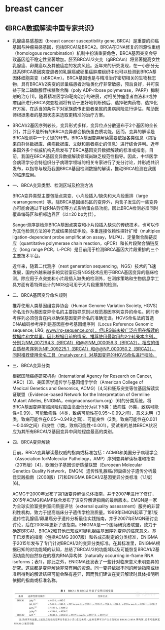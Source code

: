 # breast cancer

## 《BRCA数据解读中国专家共识》

* 乳腺癌易感基因（breast cancer susceptibility gene, BRCA）是重要的抑癌基因与肿瘤易感基因，包括BRCA1及BRCA2。BRCA在DNA修复的同源性重组（homologous recombination）机制中扮演重要角色，BRCA基因突变会导致基因组不稳定性显著增加。胚系BRCA1/2突变（gBRCAm）将显著提高女性乳腺癌、卵巢癌以及其他癌症的发病风险。近年来的研究发现，在一小部分无胚系BRCA基因突变患者的乳腺癌或卵巢癌肿瘤组织中也可以检测到BRCA基因体细胞突变（sBRCAm）。BRCA基因也是与精准治疗密切相关的生物标志物，具有BRCA1/2突变的卵巢癌患者对铂类化疗非常敏感，预后良好，并可获益于聚二磷酸腺苷核糖聚合酶（poly ADP-ribose polymerase，PARP）抑制剂的治疗[1]。随着精准医学和靶向治疗的进展，对相关肿瘤患者血液和/或肿瘤组织进行BRCA突变检测将有助于更好地判断预后、选择靶向药物、选择化疗方案、在适当的条件下对家族遗传史患者亲属的患病风险进行评估，帮助医师根据患者的基因状态来选取更精准的治疗方案。
* BRCA1/2基因序列较长，变异形式多样，变异位点分散遍布于2个基因的全长[2]，并且不是所有的BRCA变异都会损伤蛋白质功能，因而，变异的解读是BRCA检测中一个关键的环节。BRCA基因变异解读需要依据各类信息（包括来自群体数据库、疾病数据库、文献和患者病史的信息）进行综合评判。近年来国外多个权威机构先后发布了BRCA基因变异数据解读的标准或指南。目前，我国在BRCA基因变异数据解读领域尚缺乏规范性指导。因此，中华医学会病理学分会特组织分子病理学领域的相关专家进行了充分讨论，并形成共识发布，以指导与规范我国BRCA基因检测数据的解读，推动BRCA检测在我国的临床应用。
* 一、BRCA变异类型、检测区域及检测方法
    
    BRCA变异类型主要包括点突变、小片段插入/缺失和大片段重排（large rearrangement）等。除BRCA基因编码区的变异外，内含子发生的一些变异亦可能会通过干扰RNA剪切等方式影响蛋白质功能，因此BRCA检测必须同时覆盖编码区和相邻边界区（以±20 bp为佳）。

    Sanger测序是检测BRCA基因点突变和小片段插入缺失的传统技术，也可以作为其他检测方法的补充或结果验证手段。多重连接依赖性探针扩增（multiplex ligation-dependent probe amplification assay，MLPA）、定量聚合酶链反应（quantitative polymerase chain reaction，qPCR）和长片段聚合酶链反应（long range PCR，L-PCR）是目前用于检测BRCA基因大片段重排的三个主要技术平台。

    近年来，随着二代测序（next generation sequencing，NGS）技术的飞速发展，国内外越来越多的实验室已将NGS技术应用于BRCA基因变异的临床检测。除应用于点突变和小片段插入缺失的检测外，在测序策略和生物信息学工具方面有着特殊设计的NGS也可用于大片段重排的检测。

* 二、BRCA基因变异命名规则
    
    推荐使用人类基因组变异协会（Human Genome Variation Society, HGVS）命名法作为基因变异命名的主要指导原则以规范基因序列变异的命名。同时参考序列必须包含在内以确保基因变异命名的准确无误。HGVS命名法的首选DNA编码参考序列是基因座参考基因组序列（Locus Reference Genomic sequence, LRG, www.lrg-sequence.org），但LRG尚未被广泛应用在解读的数据库和文献里。因此根据目前的情况，推荐使用最常用的2个转录本序列，分别为NM_007294.3（BRCA1）和@@NM_000059.3（BRCA2），相应的蛋白质参考序列为NP_009225.1（BRCA1）和@@NP_000050.2（BRCA2）。同时推荐使用命名工具（mutalyzer.nl）对基因变异的HGVS命名进行校验。

* 三、BRCA变异分类

    根据国际癌症研究机构（International Agency for Research on Cancer, IARC）[3]、美国医学遗传学与基因组学学会（American College of Medical Genetics and Genomics, ACMG）[4,5]和胚系突变等位基因解读实证联盟（Evidence-based Network for the Interpretation of Germline Mutant Alleles, ENIGMA，enigmaconsortium.org）[6]的分类系统，将BRCA基因变异按照风险程度由高至低分为以下5类：致病性（5类，致病可能性\>0.99）、可能致病性（4类，致病可能性在0.95～0.99之间）、意义未明（3类，致病可能性在0.05～0.949之间）、可能良性（2类，致病可能性在0.001～0.049之间）和良性（1类，致病可能性&lt;0.001）。受试者的总体BRCA状况应为其所有BRCA1/2基因变异中风险程度最高的类别。

* 四、BRCA变异解读
    
    目前，BRCA变异解读最权威的指南或标准包括：ACMG和美国分子病理学会（Association forMolecular Pathology，AMP）序列变异解读标准和指南（2015版）[4]，欧洲分子基因诊断质量联盟（European Molecular Genetics Quality Network，EMQN）遗传性乳腺癌/卵巢癌分子遗传分析最佳实践指南（2008版）[7]和ENIGMA BRCA1/2基因变异分类标准（1.1版）[6]。

    ACMG于2000年发布了第1版变异解读总体指南，并于2007年进行了修订，2015年ACMG和AMP联合发布了该变异解读指南的最新版本。EMQN是一家为全球实验室提供室间质量评估（external quality assessment）服务的非营利性机构，致力于提高临床分子遗传学检测质量。1999年EMQN起草了第1版遗传性乳腺癌/卵巢癌分子遗传分析最佳实践指南，并于2007年EMQN研讨会讨论，后在2008年更新了该指南。ENIGMA是一个国际研究者联盟，致力于确定BRCA1、BRCA2和其他已知或可疑乳腺癌基因序列变异的临床意义。基于已发表的指南（包括ACMG 2007版）和各成员制定的分类标准，ENIGMA于2015年发布了专门针对BRCA1/2的变异分类标准。在其标准里，ENIGMA根据已知的对功能域的认知，总结了BRCA1/2的功能域以及可能恢复BRCA1/2基因功能的自然存在的框内RNA异构体（naturally occurring in-frame RNA isoforms；表1）。除此之外，ENIGMA还发表了一些针对临床意义未明变异的研究。这些都是变异解读非常有用的资源。同一变异依据不同的解读指南或标准所得到的解读结果可能会略有差异，因而我们建议在变异解读时具体指明所依据的指南或标准名称。

    ![](table1.jpg)


